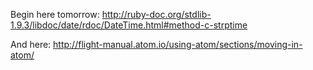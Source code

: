 Begin here tomorrow:
http://ruby-doc.org/stdlib-1.9.3/libdoc/date/rdoc/DateTime.html#method-c-strptime

And here:
http://flight-manual.atom.io/using-atom/sections/moving-in-atom/
